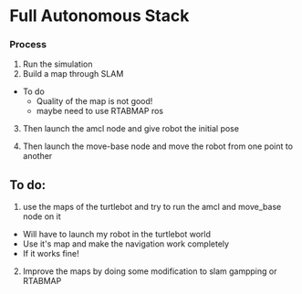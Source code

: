 # Full Autonomous Stack 

### Process

1. Run the simulation
2. Build a map through SLAM
- To do 
  - Quality of the map is not good!
  - maybe need to use RTABMAP ros

3. Then launch the amcl node and give robot the initial pose

4. Then launch the move-base node and move the robot from one point to another

## To do:

1. use the maps of the turtlebot and try to run the amcl and move_base node on it

- Will have to launch my robot in the turtlebot world
- Use it's map and make the navigation work completely
- If it works fine!

2. Improve the maps by doing some modification to slam gampping or RTABMAP

